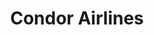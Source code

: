 ---
attached_gallery: gallery/star-geezers.md
collection_archive: false
collection_awards: []
collection_category:
  - Conceptual
  - Editorial
  - Portraits
  - Environments
  - Motion
  - Humor
  - Science
  - Uniquely American
  - Travel
  - Reportage
  - Color
collection_content: >-
  This is a story about “Sky Village,” an astronomy centric retirement community
  and their founders, the self appointed “Star Geezers,” Jack and Alice Newton.
  Located in Arizona near the New Mexico and Mexico border, the remoteness
  (closest grocery store is 3 hours away) is a gift as this is one of the
  darkest places on the North American light pollution map. Couple this with the
  clear air of the desert, this was how the Newtons selected and purchased
  several hundred acres of land and divided them into 22 distinct lots.


  Easily one of the most interesting places I have visited in recent memory. A
  close-knit community bonded by their love of the celestial, the remoteness,
  and the darkness….. so dark that on a new moon you can no longer see your
  feet. So dark you never knew so many stars existed- appearing dizzying,
  textural, and 3-dimensional. So dark as your eyes adjust, you can see your
  shadow cast by the stars overhead.
collection_cover: https://d1sf55qlb7p6hz.cloudfront.net/stargeezers-6.jpg
collection_cover_mobile: https://d1sf55qlb7p6hz.cloudfront.net/verticalcovers-4.jpg
collection_description: >-
  This is a story about “Sky Village,” an astronomy centric retirement community
  and their founders Jack and Alice Newton, also known as the “Star Geezers.”
  Sky Village is one of the most remote and darkest places in North America. So
  dark you never knew so many stars existed- appearing dizzying, textural, and
  3-dimensional.


  Featured on _Vice_, _Fish_ _Eye Magazine_ and _Booooooom._
collection_exhibition: []
collection_filter: Commissioned + Stock
collection_hidden: false
collection_meta: The Star Geezers
collection_preview:
  - https://d1sf55qlb7p6hz.cloudfront.net/star-geezers_cover-4.jpg
  - https://d1sf55qlb7p6hz.cloudfront.net/star-geezers_cover-2.jpg
  - https://d1sf55qlb7p6hz.cloudfront.net/star-geezers_cover-1.jpg
  - https://d1sf55qlb7p6hz.cloudfront.net/star-geezers_cover-3.jpg
cover_image: https://d1sf55qlb7p6hz.cloudfront.net/social-11.jpg
date: 
layout: blocks
logo: 
navigation_theme: white
px_extra: true
slug: star-geezers
theme_color: FCE4D0
theme_color_all_works: FF9595
title: Condor Airlines 
collection_blocks:
  - _bookshop_name: collections/media-row-start
    row_alignment: between
  - _bookshop_name: collections/media-element 
    color: E2EFF9
    image: https://d1sf55qlb7p6hz.cloudfront.net/stargeezers-1.jpg
    margin_left: 30
    margin_right: 0
    margin_y: 100
    width: 60
  - _bookshop_name: collections/media-row
    row_alignment: between
  - _bookshop_name: collections/media-element 
    color: FEF4EA
    image: https://d1sf55qlb7p6hz.cloudfront.net/stargeezers-2.jpg
    margin_left: 10
    margin_right: 0
    margin_y: 100
    width: 30
  - _bookshop_name: collections/media-element 
    color: FFE7D8
    image: https://d1sf55qlb7p6hz.cloudfront.net/stargeezers-3.jpg
    margin_left: 0
    margin_right: 5
    margin_y: 400
    width: 50
  - _bookshop_name: collections/media-row
    row_alignment: between
  - _bookshop_name: collections/media-element 
    color: EFF4F8
    image: https://d1sf55qlb7p6hz.cloudfront.net/stargeezers-4.jpg
    margin_left: 15
    margin_right: 0
    margin_y: 100
    width: 50
  - _bookshop_name: collections/media-element 
    color: AE9B9B
    image: https://d1sf55qlb7p6hz.cloudfront.net/stargeezers-5.jpg
    margin_left: 0
    margin_right: 0
    margin_y: 300
    width: 30
  - _bookshop_name: collections/media-row
    row_alignment: between
  - _bookshop_name: collections/media-element 
    color: FADFCD
    image: https://d1sf55qlb7p6hz.cloudfront.net/stargeezers-6.jpg
    margin_left: 25
    margin_right: 0
    margin_y: 100
    width: 60
  - _bookshop_name: collections/media-row
    row_alignment: between
  - _bookshop_name: collections/media-element 
    color: F7F2EE
    image: https://d1sf55qlb7p6hz.cloudfront.net/stargeezers-7.jpg
    margin_left: 45
    margin_right: 0
    margin_y: 100
    width: 33
  - _bookshop_name: collections/media-row
    row_alignment: between
  - _bookshop_name: collections/media-element 
    color: 211F2D
    image: https://d1sf55qlb7p6hz.cloudfront.net/stargeezers-8.jpg
    margin_left: 5
    margin_right: 0
    margin_y: 100
    width: 60
  - _bookshop_name: collections/media-row
    row_alignment: between
  - _bookshop_name: collections/media-element 
    color: 404B51
    image: https://d1sf55qlb7p6hz.cloudfront.net/stargeezers-9.jpg
    margin_left: 10
    margin_y: 100
    width: 33
  - _bookshop_name: collections/media-element 
    color: 2F292E
    image: https://d1sf55qlb7p6hz.cloudfront.net/stargeezers-10.jpg
    margin_left: 0
    margin_right: 5
    margin_y: 300
    width: 40
  - _bookshop_name: collections/media-row
    row_alignment: between
  - _bookshop_name: collections/media-element 
    color: 010101
    image: https://d1sf55qlb7p6hz.cloudfront.net/stargeezers-12.jpg
    margin_left: 15
    margin_right: 0
    margin_y: 100
    width: 50
  - _bookshop_name: collections/media-row
    row_alignment: between
  - _bookshop_name: collections/media-element 
    color: FD1E18
    image: https://d1sf55qlb7p6hz.cloudfront.net/stargeezers-11.jpg
    margin_left: 20
    margin_y: 100
    width: 40
  - _bookshop_name: collections/media-row
    row_alignment: between
  - _bookshop_name: collections/media-motion
    align_y: 0
    color: FCE4D0
    margin_left: 5
    margin_right: 0
    margin_y: 300
    show_controls: false
    template: block-media-motion
    vimeo_id: 414925506
    width: 40
  - _bookshop_name: collections/media-element 
    color: 95527C
    image: https://d1sf55qlb7p6hz.cloudfront.net/stargeezers-13.jpg
    margin_left: 0
    margin_right: 10
    margin_y: 100
    width: 33
  - _bookshop_name: collections/media-row
    row_alignment: between
  - _bookshop_name: collections/media-element 
    color: FFE7CA
    image: https://d1sf55qlb7p6hz.cloudfront.net/stargeezers-15.jpg
    margin_left: 5
    margin_right: 0
    margin_y: 300
    width: 50
  - _bookshop_name: collections/media-element 
    color: F0F4F7
    image: https://d1sf55qlb7p6hz.cloudfront.net/stargeezers-14.jpg
    margin_y: 100
    width: 33
  - _bookshop_name: collections/media-row
    row_alignment: between
  - _bookshop_name: collections/media-motion
    color: FCE4D0
    margin_left: 25
    margin_y: 100
    template: block-media-motion
    vimeo_id: 414908662
    width: 50
  - _bookshop_name: collections/media-row
    row_alignment: between
  - _bookshop_name: collections/media-element 
    color: E4EAED
    image: https://d1sf55qlb7p6hz.cloudfront.net/stargeezers-16.jpg
    margin_left: 10
    margin_y: 100
    width: 80
  - _bookshop_name: collections/media-row
    row_alignment: between
  - _bookshop_name: collections/media-element 
    color: F6E5D1
    image: https://d1sf55qlb7p6hz.cloudfront.net/stargeezers-17.jpg
    margin_left: 15
    margin_right: 0
    margin_y: 100
    width: 33
  - _bookshop_name: collections/media-element 
    color: E8D2CF
    image: https://d1sf55qlb7p6hz.cloudfront.net/stargeezers-18.jpg
    margin_left: 0
    margin_y: 500
    width: 40
  - _bookshop_name: collections/media-row
    row_alignment: between
  - _bookshop_name: collections/media-element 
    color: F5E4E4
    image: https://d1sf55qlb7p6hz.cloudfront.net/stargeezers-19.jpg
    margin_left: 20
    margin_right: 0
    margin_y: 100
    width: 60
  - _bookshop_name: collections/media-row
    row_alignment: between
  - _bookshop_name: collections/media-element 
    color: 9B98A6
    image: https://d1sf55qlb7p6hz.cloudfront.net/stargeezers-20.jpg
    margin_left: 40
    margin_right: 0
    margin_y: 100
    width: 50
  - _bookshop_name: collections/media-row
    row_alignment: between
  - _bookshop_name: collections/media-element 
    color: CEDAEC
    image: https://d1sf55qlb7p6hz.cloudfront.net/stargeezers-21.jpg
    margin_left: 20
    margin_y: 100
    width: 25
  - _bookshop_name: collections/media-element 
    color: EFF4F2
    image: https://d1sf55qlb7p6hz.cloudfront.net/stargeezers-22.jpg
    margin_left: 0
    margin_right: 10
    margin_y: 300
    width: 40
  - _bookshop_name: collections/media-row
    row_alignment: between
  - _bookshop_name: collections/media-element 
    color: 000000
    image: https://d1sf55qlb7p6hz.cloudfront.net/stargeezers-24.jpg
    margin_left: 5
    margin_right: 0
    margin_y: 300
    width: 50
  - _bookshop_name: collections/media-element 
    color: E0C8CE
    image: https://d1sf55qlb7p6hz.cloudfront.net/stargeezers-23.jpg
    margin_left: 0
    margin_y: 100
    width: 33
  - _bookshop_name: collections/media-row
    row_alignment: between
  - _bookshop_name: collections/media-element 
    color: FFE9D0
    image: https://d1sf55qlb7p6hz.cloudfront.net/stargeezers-25.jpg
    margin_left: 30
    margin_y: 100
    width: 60
  - _bookshop_name: collections/media-row-end
collection_press:
  - content: >-
      [**_VICE_**](https://www.vice.com/en_us/article/wjv3m5/50-stellar-photos-of-outer-space)
    template: popup-text-element
  - content: >-
      [**_BOOOOOOOM_**](https://www.booooooom.com/2020/02/11/the-star-stargeezers-by-photographer-jesse-rieser/)
    template: popup-text-element
  - content: >-
      [**_Fish Eye
      Magazine_**](https://www.fisheyemagazine.fr/decouvertes/images/the-star-geezers-a-la-belle-etoile/)
    template: popup-text-element
---